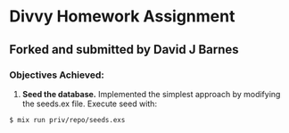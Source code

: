 # Divvy Homework Assignment
## Forked and submitted by David J Barnes

### Objectives Achieved:
1) **Seed the database.** Implemented the simplest approach by modifying the seeds.ex file. Execute seed with:
```
$ mix run priv/repo/seeds.exs
```